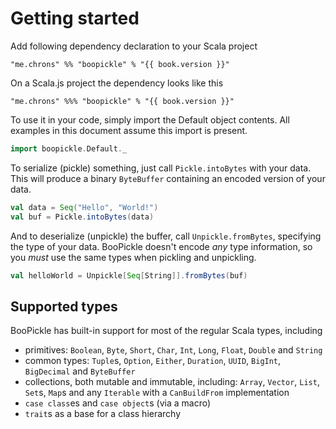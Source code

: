 # Getting started

Add following dependency declaration to your Scala project 

<pre><code class="lang-scala">"me.chrons" %% "boopickle" % "{{ book.version }}"</code></pre>

On a Scala.js project the dependency looks like this

<pre><code class="lang-scala">"me.chrons" %%% "boopickle" % "{{ book.version }}"</code></pre>

To use it in your code, simply import the Default object contents. All examples in this document assume this import is present.

```scala
import boopickle.Default._
```

To serialize (pickle) something, just call `Pickle.intoBytes` with your data. This will produce a binary `ByteBuffer` containing an encoded version
of your data.

```scala
val data = Seq("Hello", "World!")
val buf = Pickle.intoBytes(data)
```

And to deserialize (unpickle) the buffer, call `Unpickle.fromBytes`, specifying the type of your data. BooPickle doesn't encode *any* type information,
so you *must* use the same types when pickling and unpickling.

```scala
val helloWorld = Unpickle[Seq[String]].fromBytes(buf)
```

## Supported types

BooPickle has built-in support for most of the regular Scala types, including

- primitives: `Boolean`, `Byte`, `Short`, `Char`, `Int`, `Long`, `Float`, `Double` and `String`
- common types: `Tuple`s, `Option`, `Either`, `Duration`, `UUID`, `BigInt`, `BigDecimal` and `ByteBuffer`
- collections, both mutable and immutable, including: `Array`, `Vector`, `List`, `Set`s, `Map`s and any `Iterable` with a `CanBuildFrom` implementation
- `case class`es and `case object`s (via a macro)
- `trait`s as a base for a class hierarchy

